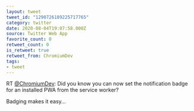 ```yaml
---
layout: tweet
tweet_id: "1290726189225717765"
category: twitter
date: 2020-08-04T19:07:58.000Z
source: Twitter Web App
favorite_count: 0
retweet_count: 0
is_retweet: true
retweet_from: ChromiumDev
tags:
- tweet
---
```


RT [@ChromiumDev](https://twitter.com/@ChromiumDev): Did you know you can now set the notification badge for an installed PWA from the service worker? 

Badging makes it easy…
